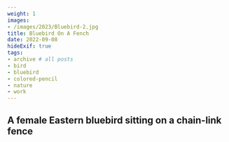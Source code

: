 ```yaml
---
weight: 1
images:
- /images/2023/Bluebird-2.jpg
title: Bluebird On A Fench
date: 2022-09-08
hideExif: true
tags:
- archive # all posts
- bird
- bluebird
- colored-pencil
- nature
- work
---
```


## A female Eastern bluebird sitting on a chain-link fence
